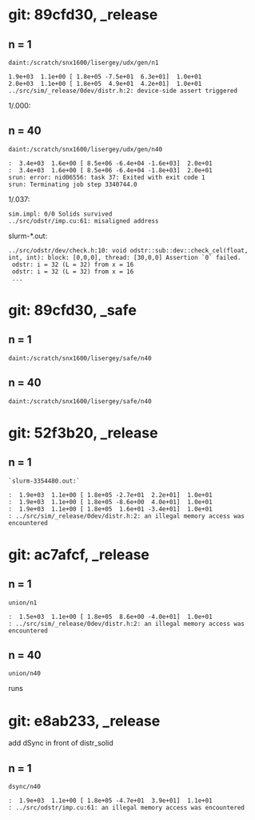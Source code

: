 # git: 89cfd30, _release
## n = 1
`daint:/scratch/snx1600/lisergey/udx/gen/n1`

	1.9e+03  1.1e+00 [ 1.8e+05 -7.5e+01  6.3e+01]  1.0e+01
	2.0e+03  1.1e+00 [ 1.8e+05  4.9e+01  4.2e+01]  1.0e+01
	../src/sim/_release/0dev/distr.h:2: device-side assert triggered

1/.000:

## n = 40
`daint:/scratch/snx1600/lisergey/udx/gen/n40`

	:  3.4e+03  1.6e+00 [ 8.5e+06 -6.4e+04 -1.6e+03]  2.0e+01
	:  3.4e+03  1.6e+00 [ 8.5e+06 -6.4e+04 -1.8e+03]  2.0e+01
	srun: error: nid06556: task 37: Exited with exit code 1
	srun: Terminating job step 3340744.0

1/.037:

	sim.impl: 0/0 Solids survived
	../src/odstr/imp.cu:61: misaligned address

slurm-*.out:

	../src/odstr/dev/check.h:10: void odstr::sub::dev::check_cel(float, int, int): block: [0,0,0], thread: [30,0,0] Assertion `0` failed.
	 odstr: i = 32 (L = 32) from x = 16
	 odstr: i = 32 (L = 32) from x = 16
	 ...

# git: 89cfd30, _safe
## n = 1
`daint:/scratch/snx1600/lisergey/safe/n40`


## n = 40

`daint:/scratch/snx1600/lisergey/safe/n40`

# git: 52f3b20, _release

## n = 1
	`slurm-3354480.out:`

	:  1.9e+03  1.1e+00 [ 1.8e+05 -2.7e+01  2.2e+01]  1.0e+01
	:  1.9e+03  1.1e+00 [ 1.8e+05 -8.6e+00  4.0e+01]  1.0e+01
	:  1.9e+03  1.1e+00 [ 1.8e+05  1.6e+01 -3.4e+01]  1.0e+01
	: ../src/sim/_release/0dev/distr.h:2: an illegal memory access was encountered

# git: ac7afcf, _release

## n = 1
	union/n1

	:  1.5e+03  1.1e+00 [ 1.8e+05  8.6e+00 -4.0e+01]  1.0e+01
	: ../src/sim/_release/0dev/distr.h:2: an illegal memory access was encountered

## n = 40
	union/n40

   runs

# git: e8ab233, _release

   add dSync in front of distr_solid

## n = 1
	dsync/n40

	:  1.9e+03  1.1e+00 [ 1.8e+05 -4.7e+01  3.9e+01]  1.1e+01
	: ../src/odstr/imp.cu:61: an illegal memory access was encountered
